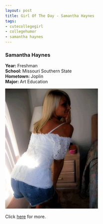 ```yaml
--- 
layout: post
title: Girl Of The Day - Samantha Haynes
tags: 
- cutecollegegirl
- collegehumor
- samantha haynes
---
```

<h3>Samantha Haynes</h3><p><b>Year: </b>Freshman<br/><b>School: </b>Missouri Southern State<br/><b>Hometown: </b>Joplin<br/><b>Major: </b>Art Education</p><p><a href="http://www.collegehumor.com/cutecollegegirl/SamanthaH" target="_blank" class="image"><img src="/images/cutecollegegirl/Samantha-Haynes_035d88e36207389482948313e469e40d.jpg" alt="Samantha Haynes" /></a></p><p>Click <a href="http://www.collegehumor.com/cutecollegegirl/SamanthaH" target="_blank">here</a> for more.</p>
